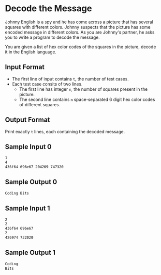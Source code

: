 # Decode the Message

Johnny English is a spy and he has come across a picture that has several squares with different colors. Johnny suspects that the picture has some encoded message in different colors. As you are Johnny's partner, he asks you to write a program to decode the message.

You are given a list of hex color codes of the squares in the picture, decode it in the English language.

## Input Format
- The first line of input contains `t`, the number of test cases.
- Each test case consits of two lines.
    - The first line has integer `n`, the number of squares present in the picture.
    - The second line contains `n` space-separated 6 digit hex color codes of different squares.

## Output Format

Print exactly `t` lines, each containing the decoded message.

## Sample Input 0
```markdown
1
4
436f64 696e67 204269 747320
```
## Sample Output 0
```markdown
Coding Bits
```

## Sample Input 1
```markdown
2
2
436f64 696e67
2
426974 732020
```

## Sample Output 1
```markdown
Coding
Bits  
```
